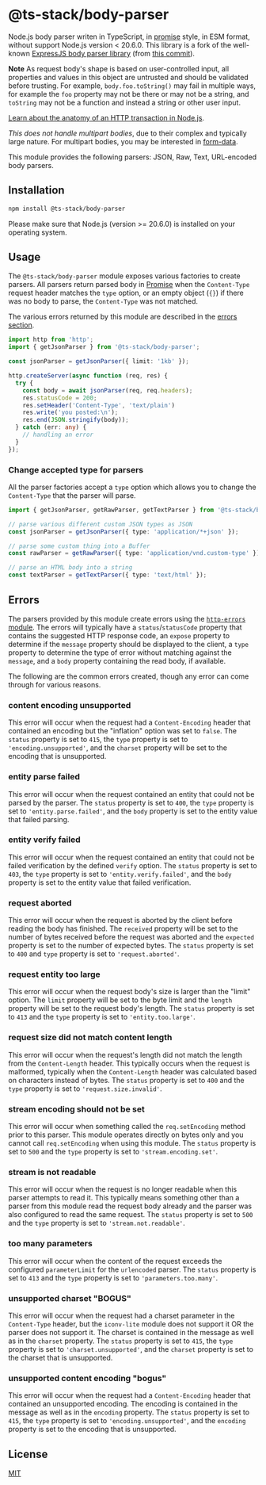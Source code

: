 # @ts-stack/body-parser

Node.js body parser writen in TypeScript, in [promise][2] style, in ESM format, without support Node.js version < 20.6.0. This library is a fork of the well-known [ExpressJS body parser library][0] (from [this commit][1]).

**Note** As request body's shape is based on user-controlled input, all properties and values in this object are untrusted and should be validated before trusting. For example, `body.foo.toString()` may fail in multiple ways, for example the `foo` property may not be there or may not be a string, and `toString` may not be a function and instead a string or other user input.

[Learn about the anatomy of an HTTP transaction in Node.js](https://nodejs.org/en/docs/guides/anatomy-of-an-http-transaction/).

_This does not handle multipart bodies_, due to their complex and typically large nature. For multipart bodies, you may be interested in [form-data][3].

This module provides the following parsers: JSON, Raw, Text, URL-encoded body parsers.

## Installation

```sh
npm install @ts-stack/body-parser
```

Please make sure that Node.js (version >= 20.6.0) is installed on your operating system.

## Usage

The `@ts-stack/body-parser` module exposes various factories to create parsers. All parsers return parsed body in [Promise][2] when the `Content-Type` request header matches the `type` option, or an empty object (`{}`) if there was no body to parse, the `Content-Type` was not matched.

The various errors returned by this module are described in the
[errors section](#errors).

```ts
import http from 'http';
import { getJsonParser } from '@ts-stack/body-parser';

const jsonParser = getJsonParser({ limit: '1kb' });

http.createServer(async function (req, res) {
  try {
    const body = await jsonParser(req, req.headers);
    res.statusCode = 200;
    res.setHeader('Content-Type', 'text/plain')
    res.write('you posted:\n');
    res.end(JSON.stringify(body));
  } catch (err: any) {
    // handling an error
  }
});
```

### Change accepted type for parsers

All the parser factories accept a `type` option which allows you to change the `Content-Type` that the parser will parse.

```ts
import { getJsonParser, getRawParser, getTextParser } from '@ts-stack/body-parser';

// parse various different custom JSON types as JSON
const jsonParser = getJsonParser({ type: 'application/*+json' });

// parse some custom thing into a Buffer
const rawParser = getRawParser({ type: 'application/vnd.custom-type' });

// parse an HTML body into a string
const textParser = getTextParser({ type: 'text/html' });
```

## Errors

The parsers provided by this module create errors using the
[`http-errors` module](https://www.npmjs.com/package/http-errors). The errors
will typically have a `status`/`statusCode` property that contains the suggested
HTTP response code, an `expose` property to determine if the `message` property
should be displayed to the client, a `type` property to determine the type of
error without matching against the `message`, and a `body` property containing
the read body, if available.

The following are the common errors created, though any error can come through
for various reasons.

### content encoding unsupported

This error will occur when the request had a `Content-Encoding` header that
contained an encoding but the "inflation" option was set to `false`. The
`status` property is set to `415`, the `type` property is set to
`'encoding.unsupported'`, and the `charset` property will be set to the
encoding that is unsupported.

### entity parse failed

This error will occur when the request contained an entity that could not be
parsed by the parser. The `status` property is set to `400`, the `type`
property is set to `'entity.parse.failed'`, and the `body` property is set to
the entity value that failed parsing.

### entity verify failed

This error will occur when the request contained an entity that could not be
failed verification by the defined `verify` option. The `status` property is
set to `403`, the `type` property is set to `'entity.verify.failed'`, and the
`body` property is set to the entity value that failed verification.

### request aborted

This error will occur when the request is aborted by the client before reading
the body has finished. The `received` property will be set to the number of
bytes received before the request was aborted and the `expected` property is
set to the number of expected bytes. The `status` property is set to `400`
and `type` property is set to `'request.aborted'`.

### request entity too large

This error will occur when the request body's size is larger than the "limit"
option. The `limit` property will be set to the byte limit and the `length`
property will be set to the request body's length. The `status` property is
set to `413` and the `type` property is set to `'entity.too.large'`.

### request size did not match content length

This error will occur when the request's length did not match the length from
the `Content-Length` header. This typically occurs when the request is malformed,
typically when the `Content-Length` header was calculated based on characters
instead of bytes. The `status` property is set to `400` and the `type` property
is set to `'request.size.invalid'`.

### stream encoding should not be set

This error will occur when something called the `req.setEncoding` method prior
to this parser. This module operates directly on bytes only and you cannot
call `req.setEncoding` when using this module. The `status` property is set to
`500` and the `type` property is set to `'stream.encoding.set'`.

### stream is not readable

This error will occur when the request is no longer readable when this parser
attempts to read it. This typically means something other than a parser from
this module read the request body already and the parser was also configured to
read the same request. The `status` property is set to `500` and the `type`
property is set to `'stream.not.readable'`.

### too many parameters

This error will occur when the content of the request exceeds the configured
`parameterLimit` for the `urlencoded` parser. The `status` property is set to
`413` and the `type` property is set to `'parameters.too.many'`.

### unsupported charset "BOGUS"

This error will occur when the request had a charset parameter in the
`Content-Type` header, but the `iconv-lite` module does not support it OR the
parser does not support it. The charset is contained in the message as well
as in the `charset` property. The `status` property is set to `415`, the
`type` property is set to `'charset.unsupported'`, and the `charset` property
is set to the charset that is unsupported.

### unsupported content encoding "bogus"

This error will occur when the request had a `Content-Encoding` header that
contained an unsupported encoding. The encoding is contained in the message
as well as in the `encoding` property. The `status` property is set to `415`,
the `type` property is set to `'encoding.unsupported'`, and the `encoding`
property is set to the encoding that is unsupported.

## License

[MIT](LICENSE)


[0]: https://github.com/expressjs/body-parser
[1]: https://github.com/expressjs/body-parser/commit/83db46a1e5512135ce01ed90b9132ee16a2657a8
[2]: https://developer.mozilla.org/en-US/docs/Web/JavaScript/Reference/Global_Objects/Promise
[3]: https://github.com/octet-stream/form-data
